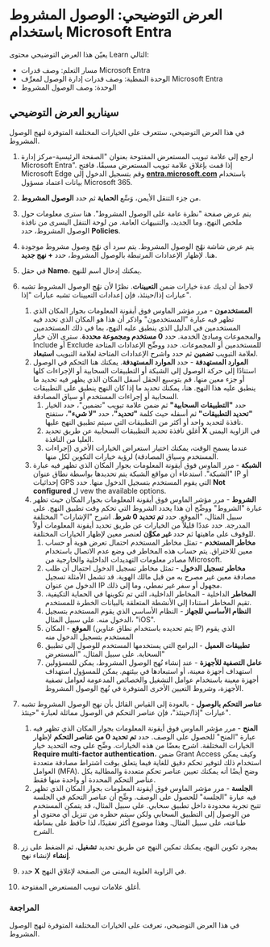 <!---
---
العرض التوضيحي: العنوان: "الوصول المشروط في Azure AD" مسار التعلم/الوحدة النمطية/الوحدة: 'مسار التعلم: وصف قدرات Microsoft Entra؛ الوحدة النمطية 3: وصف قدرات إدارة الوصول في معرِّف Microsoft Entra؛ الوحدة النمطية 2: وصف الوصول المشروط"
---
--->

# العرض التوضيحي: الوصول المشروط باستخدام Microsoft Entra

يعيّن هذا العرض التوضيحي محتوى Learn التالي:

- مسار التعلم: وصف قدرات Microsoft Entra
- الوحدة النمطية: وصف قدرات إدارة الوصول لمعرِّف Microsoft Entra
- الوحدة: وصف الوصول المشروط

## سيناريو العرض التوضيحي

في هذا العرض التوضيحي، ستتعرف على الخيارات المختلفة المتوفرة لنهج الوصول المشروط.

1. ارجع إلى علامة تبويب المستعرض المفتوحة بعنوان "الصفحة الرئيسية-مركز إدارة Microsoft Entra".  إذا قمت بإغلاق علامة تبويب المستعرض مسبقًا، فافتح Microsoft Edge وقم بتسجيل الدخول إلى **[entra.microsoft.com](https://entra.microsoft.com)** باستخدام بيانات اعتماد مسؤول Microsoft 365.

1. من جزء التنقل الأيمن، وَسِّع **الحماية** ثم حدد **الوصول المشروط**.

1. يتم عرض صفحة "نظرة عامة على الوصول المشروط".  هنا سترى معلومات حول ملخص النهج، وما الجديد، والتنبيهات العامة.  من لوحة التنقل اليسرى من نافذة الوصول المشروط، حدد **Policies**.

1. يتم عرض شاشة نهُج الوصول المشروط. يتم سرد أي نهُج وصول مشروط موجودة هنا. لإظهار الإعدادات المرتبطة بالوصول المشروط، حدد **+ نهج جديد**.

1. في حقل **Name**، يمكنك إدخال اسم للنهج.

1. لاحظ أن لديك عدة خيارات ضمن **التعيينات**.  نظرًا لأن نهُج الوصول المشروط تشبه عبارات إذا/حينئذ، فإن إعدادات التعيينات تشبه عبارات "إذا".
    1. **المستخدمون** - مرر مؤشر الماوس فوق أيقونة المعلومات بجوار المكان الذي تظهر فيه عبارة "المستخدمون" واذكر أن هذا هو المكان الذي تحدد فيه المستخدمين في الدليل الذي ينطبق عليه النهج، بما في ذلك المستخدمين والمجموعات ومبادئ الخدمة. حدد **0 مستخدم ومجموعة محددة**.  سترى الآن خيار Include أو Exclude للمستخدمين أو المجموعات. حدد ووضِّح الإعدادات المتاحة لعلامة التبويب **تضمين** ثم حدد واشرح الإعدادات المتاحة لعلامة التبويب **استبعاد**.
    1. **الموارد المستهدفة** - حدد **الموارد المستهدفة**.  يمكنك هنا التحكم في الوصول استنادًا إلى حركة الوصول إلى الشبكة أو التطبيقات السحابية أو الإجراءات كلها أو جزء معين منها.  قم بتوسيع الحقل أسفل المكان الذي يظهر فيه تحديد ما ينطبق عليه هذا النهج.  هنا، يمكنك تحديد ما إذا كان النهج ينطبق على التطبيقات السحابية أو إجراءات المستخدم أو سياق المصادقة.  
        1. حدد **"التطبيقات السحابية"** ثم ضمن علامة تبويب "تضمين"، حدد الخيار **"تحديد التطبيقات"** ثم أسفله حيث كلمة **"تحديد"**، حدد **"لا شيء"**، ستفتح نافذة لتحديد واحد أو أكثر من التطبيقات التي سيتم تطبيق النهج عليها.
        1. أغلق نافذة تحديد التطبيقات السحابية عن طريق تحديد **X** في الزاوية اليمنى العليا من النافذة.
        1. عندما يسمح الوقت، يمكنك اختيار استعراض الخيارات الأخرى (إجراءات المستخدم وسياق المصادقة) لرؤية خيارات التكوين لكل منها.
    1. **الشبكة** - مرر الماوس فوق أيقونة المعلومات بجوار المكان الذي تظهر فيه عبارة "الشبكة".  استدعاء أن مواقع الشبكة يتم تحديدها بواسطة نطاق عنوان IP أو إحداثيات GPS التي يقوم المستخدم بتسجيل الدخول منها.  حدد **Not configured** ل vew the available options.
    1. **الشروط** - مرر مؤشر الماوس فوق أيقونة المعلومات بجوار المكان حيث تظهر عبارة "الشروط" ووضِّح أن هذا يحدد الشروط التي تحكم وقت تطبيق النهج. على سبيل المثال، "الموقع. حدد **تم تحديد 0 شرط**. اشرح "الإشارات" المختلفة المدرجة.   حدد عددًا قليلاً من الخيارات عن طريق تحديد أيقونة المعلومات أولاً للوقوف على ماهيتها ثم حدد **غير مكوَّن** لعنصر معين لإظهار الخيارات المختلفة.
        1. **مخاطر المستخدم** - تمثل مخاطر المستخدم احتمال تعرض هوية أو حساب معين للاختراق. يتم حساب هذه المخاطر في وضع عدم الاتصال باستخدام مصادر معلومات التهديدات الداخلية والخارجية من Microsoft.
        1. **مخاطر تسجيل الدخول** - تمثل مخاطر تسجيل الدخول احتمال أن طلب مصادقة معين غير مصرح به من قبل مالك الهوية. قد تشمل الأمثلة تسجيل الدخول من عنوان IP مجهول أو سفر غير نمطي، وما إلى ذلك.
        1. **المخاطر** الداخلية - المخاطر الداخلية، التي تم تكوينها في الحماية التكيفية، تقيم المخاطر استنادا إلى الأنشطة المتعلقة بالبيانات الخطرة للمستخدم.
        1. **النظام الأساسي للجهاز** - النظام الأساسي الذي يقوم المستخدم بتسجيل الدخول منه. على سبيل المثال، "iOS".
        1. **الموقع** - المكان (يتم تحديده باستخدام نطاق عناوين IP) الذي يقوم المستخدم بتسجيل الدخول منه
        1. **تطبيقات العميل** - البرامج التي يستخدمها المستخدم للوصول إلى تطبيق السحابة. على سبيل المثال، "المستعرض"
        1. **عامل التصفية للأجهزة** - عند إنشاء نُهج الوصول المشروط، يمكن للمسؤولين استهداف أجهزة معينة، أو استبعادها في بيئتهم. يمكن للمسؤول استهداف أجهزة معينة باستخدام ⁧⁩عوامل التشغيل والخصائص المدعومة لعوامل تصفية الأجهزة⁧⁩، وشروط التعيين الأخرى المتوفرة في نُهج الوصول المشروط.

1. **عناصر التحكم بالوصول** - بالعودة إلى القياس القائل بأن نهج الوصول المشروط تشبه عبارات "إذا/حينئذ"، فإن عناصر التحكم في الوصول مماثلة لعبارة "حينئذ".
    1. **المنح** - مرر مؤشر الماوس فوق أيقونة المعلومات بجوار المكان الذي تظهر فيه عبارة "المنح" للحصول على الوصف.  حدد **تم تحديد 0 من عناصر التحكم** لإظهار الخيارات المختلفة.  اشرح بعضًا من هذه الخيارات.  وضِّح على وجه التحديد خيار **Require multi-factor authentication**، ضمن Grant Access وكيف يمكن استخدام ذلك لتوفير تحكم دقيق للغاية فيما يتعلق بوقت اشتراط مصادقة متعددة العوامل (MFA).   وضح أيضًا أنه يمكنك تعيين عناصر تحكم متعددة والمطالبة بكل عناصر التحكم المحددة أو واحدة منها فقط.
    1. **الجلسة** - مرر مؤشر الماوس فوق أيقونة المعلومات بجوار المكان الذي تظهر فيه عبارة "الجلسة" للحصول على الوصف.  وضِّح أن عناصر التحكم في الجلسة تتيح تجربة محدودة داخل تطبيق سحابي.  على سبيل المثال، قد يتمكن المستخدم من الوصول إلى التطبيق السحابي ولكن سيتم حظره من تنزيل أي محتوى أو طباعته، على سبيل المثال.  وهذا موضوع أكثر تعقيدًا، لذا حافظ على بساطة الشرح.

1. بمجرد تكوين النهج، يمكنك تمكين النهج عن طريق تحديد **تشغيل**، ثم الضغط على زر **إنشاء** لإنشاء نهج.

1. حدد **X** في الزاوية العلوية اليمنى من الصفحة لإغلاق النهج.

1. أغلق علامات تبويب المستعرض المفتوحة.

### المراجعة

في هذا العرض التوضيحي، تعرفت على الخيارات المختلفة المتوفرة لنهج الوصول المشروط.
